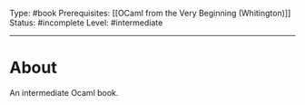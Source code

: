Type: #book
Prerequisites: [[OCaml from the Very Beginning (Whitington)]]
Status: #incomplete 
Level: #intermediate 


----
# About

An intermediate Ocaml book.